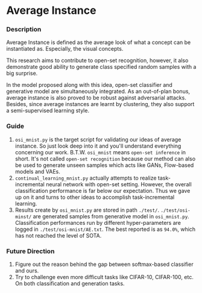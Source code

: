 # Average Instance

### Description
Average Instance is defined as the average look of what a concept can
be instantiated as. Especially, the visual concepts.

This research aims to contribute to open-set recognition, however,
it also demonstrate good ability to generate class specified random
samples with a big surprise. 

In the model proposed along with this idea, open-set classifier and
generative model are simultaneously integrated.
As an out-of-plan bonus, average instance is also proved to be
robust against adversarial attacks.
Besides, since average instances are learnt by clustering, they also
support a semi-supervised learning style.

### Guide
1. `osi_mnist.py` is the target script for validating our ideas of average
instance. So just look deep into it and you'll understand everything
concerning our work. B.T.W. `osi_mnist` means `open-set inference` in 
short. It's not called `open-set recognition` because our method
can also be used to generate unseen samples which acts like GANs, 
Flow-based models and VAEs.
2. `continual_learning_mnist.py` actually attempts to realize 
task-incremental neural network with open-set setting. However,
the overall classification performance is far below our expectation.
Thus we gave up on it and turns to other ideas to accomplish
task-incremental learning.
3. Results create by `osi_mnist.py` are stored in path `./test/`.
`./test/osi-minst/` are generated samples from generative model
in `osi_mnist.py`. Classification performances run by different
hyper-parameters are logged in `./test/osi-mnist/AE.txt`. The best
reported is as `94.0%`, which has not reached the level of SOTA.

### Future Direction
1. Figure out the reason behind the gap between softmax-based classifier
and ours.
2. Try to challenge even more difficult tasks like CIFAR-10, CIFAR-100, 
etc. On both classification and generation tasks. 
